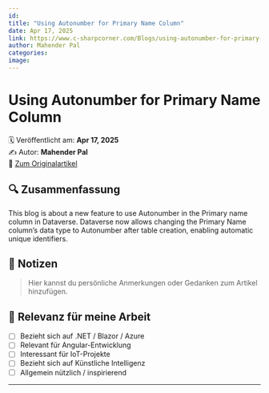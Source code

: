 ```yaml
---
id: 
title: "Using Autonumber for Primary Name Column"
date: Apr 17, 2025
link: https://www.c-sharpcorner.com/Blogs/using-autonumber-for-primary-name-column
author: Mahender Pal
categories: 
image: 
---
```


# Using Autonumber for Primary Name Column

🗓️ Veröffentlicht am: **Apr 17, 2025**  
✍️ Autor: **Mahender Pal**  
🔗 [Zum Originalartikel](https://www.c-sharpcorner.com/Blogs/using-autonumber-for-primary-name-column)

## 🔍 Zusammenfassung

This blog is about a new feature to use Autonumber in the Primary name column in Dataverse. Dataverse now allows changing the Primary Name column’s data type to Autonumber after table creation, enabling automatic unique identifiers.

## 📌 Notizen

> Hier kannst du persönliche Anmerkungen oder Gedanken zum Artikel hinzufügen.

## 🧠 Relevanz für meine Arbeit

- [ ] Bezieht sich auf .NET / Blazor / Azure
- [ ] Relevant für Angular-Entwicklung
- [ ] Interessant für IoT-Projekte
- [ ] Bezieht sich auf Künstliche Intelligenz
- [ ] Allgemein nützlich / inspirierend

---
